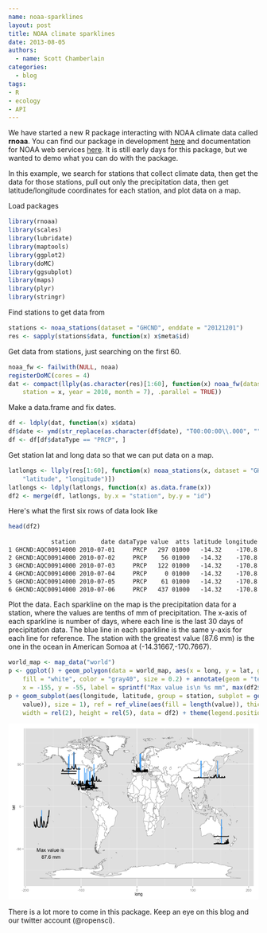 ```yaml
---
name: noaa-sparklines
layout: post
title: NOAA climate sparklines
date: 2013-08-05
authors:
  - name: Scott Chamberlain
categories:
  - blog
tags:
- R
- ecology
- API
---
```


We have started a new R package interacting with NOAA climate data called **rnoaa**. You can find our package in development [here](https://github.com/ropensci/rnoaa) and documentation for NOAA web services [here](http://www.ncdc.noaa.gov/cdo-web/webservices). It is still early days for this package, but we wanted to demo what you can do with the package.

In this example, we search for stations that collect climate data, then get the data for those stations, pull out only the precipitation data, then get latitude/longitude coordinates for each station, and plot data on a map.

Load packages


```r
library(rnoaa)
library(scales)
library(lubridate)
library(maptools)
library(ggplot2)
library(doMC)
library(ggsubplot)
library(maps)
library(plyr)
library(stringr)
```


Find stations to get data from


```r
stations <- noaa_stations(dataset = "GHCND", enddate = "20121201")
res <- sapply(stations$data, function(x) x$meta$id)
```


Get data from stations, just searching on the first 60.


```r
noaa_fw <- failwith(NULL, noaa)
registerDoMC(cores = 4)
dat <- compact(llply(as.character(res)[1:60], function(x) noaa_fw(dataset = "GHCND",
    station = x, year = 2010, month = 7), .parallel = TRUE))
```


Make a data.frame and fix dates.


```r
df <- ldply(dat, function(x) x$data)
df$date <- ymd(str_replace(as.character(df$date), "T00:00:00\\.000", ""))
df <- df[df$dataType == "PRCP", ]
```


Get station lat and long data so that we can put data on a map.


```r
latlongs <- llply(res[1:60], function(x) noaa_stations(x, dataset = "GHCND")$data$meta[c("id",
    "latitude", "longitude")])
latlongs <- ldply(latlongs, function(x) as.data.frame(x))
df2 <- merge(df, latlongs, by.x = "station", by.y = "id")
```


Here's what the first six rows of data look like


```r
head(df2)
```



```
            station       date dataType value  atts latitude longitude
1 GHCND:AQC00914000 2010-07-01     PRCP   297 01000   -14.32    -170.8
2 GHCND:AQC00914000 2010-07-02     PRCP    56 01000   -14.32    -170.8
3 GHCND:AQC00914000 2010-07-03     PRCP   122 01000   -14.32    -170.8
4 GHCND:AQC00914000 2010-07-04     PRCP     0 01000   -14.32    -170.8
5 GHCND:AQC00914000 2010-07-05     PRCP    61 01000   -14.32    -170.8
6 GHCND:AQC00914000 2010-07-06     PRCP   437 01000   -14.32    -170.8
```


Plot the data. Each sparkline on the map is the precipitation data for a station, where the values are tenths of mm of precipitation. The x-axis of each sparkline is number of days, where each line is the last 30 days of precipitation data. The blue line in each sparkline is the same y-axis for each line for reference. The station with the greatest value (87.6 mm) is the one in the ocean in American Somoa at (-14.31667,-170.7667).


```r
world_map <- map_data("world")
p <- ggplot() + geom_polygon(data = world_map, aes(x = long, y = lat, group = group),
    fill = "white", color = "gray40", size = 0.2) + annotate(geom = "text",
    x = -155, y = -55, label = sprintf("Max value is\n %s mm", max(df2$value)/10))
p + geom_subplot(aes(longitude, latitude, group = station, subplot = geom_line(aes(date,
    value)), size = 1), ref = ref_vline(aes(fill = length(value)), thickness = 0.1),
    width = rel(2), height = rel(5), data = df2) + theme(legend.position = "none")
```

![center](/assets/blog-images/2013-08-05-noaa-sparklines/plotit.png)


There is a lot more to come in this package. Keep an eye on this blog and our twitter account (@ropensci).
